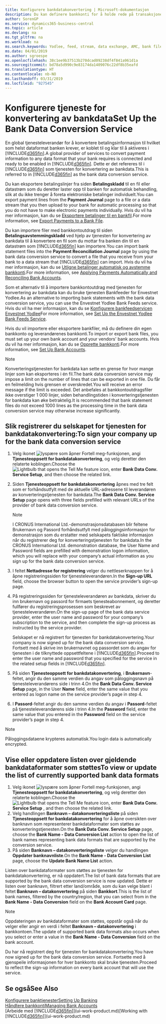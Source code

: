 ```yaml
---
title: Konfigurere bankdatakonvertering | Microsoft-dokumentasjon
description: Du kan definere bankkonti for å holde rede på transaksjoner og importere eller eksportere bankfeeder, for eksempel Yodlee.
author: SorenGP
ms.service: dynamics365-business-central
ms.topic: article
ms.devlang: na
ms.tgt_pltfrm: na
ms.workload: na
ms.search.keywords: Yodlee, feed, stream, data exchange, AMC, bank file import, bank file export, re-export, bank transfer, AMC, bank data conversion service, funds transfer
ms.date: 04/01/2019
ms.author: sgroespe
ms.openlocfilehash: 38c1ee9b37513b270dcad09238df4f841a961d1a
ms.sourcegitcommit: bd78a5d990c9e83174da1409076c22df8b35eafd
ms.translationtype: HT
ms.contentlocale: nb-NO
ms.lasthandoff: 03/31/2019
ms.locfileid: "927545"
---
```

# <a name="set-up-the-bank-data-conversion-service"></a><span data-ttu-id="c7f06-103">Konfigurere tjeneste for konvertering av bankdata</span><span class="sxs-lookup"><span data-stu-id="c7f06-103">Set Up the Bank Data Conversion Service</span></span>
<span data-ttu-id="c7f06-104">En global tjenesteleverandør for å konvertere betalingsinformasjon til hvilket som helst dataformat banken krever, er koblet til og klar til å aktiveres i [!INCLUDE[d365fin](includes/d365fin_md.md)].</span><span class="sxs-lookup"><span data-stu-id="c7f06-104">A global provider of services to convert payment information to any data format that your bank requires is connected and ready to be enabled in [!INCLUDE[d365fin](includes/d365fin_md.md)].</span></span> <span data-ttu-id="c7f06-105">Dette er det refereres til i [!INCLUDE[d365fin](includes/d365fin_md.md)] som tjenesten for konvertering av bankdata.</span><span class="sxs-lookup"><span data-stu-id="c7f06-105">This is referred to in [!INCLUDE[d365fin](includes/d365fin_md.md)] as the bank data conversion service.</span></span>

<span data-ttu-id="c7f06-106">Du kan eksportere betalingslinjer fra siden **Betalingskladd** til en fil eller datastrøm som du deretter laster opp til banken for automatisk behandling, slik at du ikke trenger å foreta elektroniske betalinger individuelt.</span><span class="sxs-lookup"><span data-stu-id="c7f06-106">You can export payment lines from the **Payment Journal** page to a file or a data stream that you then upload to your bank for automatic processing so that you do not have to make electronic payments individually.</span></span> <span data-ttu-id="c7f06-107">Hvis du vil ha mer informasjon, kan du se [Eksportere betalinger til en bankfil](payables-how-export-payments-bank-file.md).</span><span class="sxs-lookup"><span data-stu-id="c7f06-107">For more information, see [Export Payments to a Bank File](payables-how-export-payments-bank-file.md).</span></span>

<span data-ttu-id="c7f06-108">Du kan importere filer med bankkontoutdrag til siden **Betalingsavstemmingskladd** ved hjelp av tjenesten for konvertering av bankdata til å konvertere en fil som du mottar fra banken din til en datastrøm som [!INCLUDE[d365fin](includes/d365fin_md.md)] kan importere.</span><span class="sxs-lookup"><span data-stu-id="c7f06-108">You can import bank statement files into the **Payment Reconciliation Journal** page by using the bank data conversion service to convert a file that you receive from your bank to a data stream that [!INCLUDE[d365fin](includes/d365fin_md.md)] can import.</span></span> <span data-ttu-id="c7f06-109">Hvis du vil ha mer informasjon, kan du se [Utligne betalinger automatisk og avstemme bankkonti](receivables-apply-payments-auto-reconcile-bank-accounts.md).</span><span class="sxs-lookup"><span data-stu-id="c7f06-109">For more information, see [Applying Payments Automatically and Reconciling Bank Accounts](receivables-apply-payments-auto-reconcile-bank-accounts.md).</span></span>

<span data-ttu-id="c7f06-110">Som et alternativ til å importere bankkontoutdrag med tjenesten for konvertering av bankdata kan du bruke tjenesten Bankfeeder for Envestnet Yodlee.</span><span class="sxs-lookup"><span data-stu-id="c7f06-110">As an alternative to importing bank statements with the bank data conversion service, you can use the Envestnet Yodlee Bank Feeds service.</span></span> <span data-ttu-id="c7f06-111">Hvis du vil ha mer informasjon, kan du se [Konfigurere bankfeedservicen Envestnet Yodlee](bank-how-setup-bank-statement-service.md)</span><span class="sxs-lookup"><span data-stu-id="c7f06-111">For more information, see [Set Up the Envestnet Yodlee Bank Feeds Service](bank-how-setup-bank-statement-service.md).</span></span>

<span data-ttu-id="c7f06-112">Hvis du vil importere eller eksportere bankfiler, må du definere din egen bankkonto og leverandørenes bankkonti.</span><span class="sxs-lookup"><span data-stu-id="c7f06-112">To import or export bank files, you must set up your own bank account and your vendors' bank accounts.</span></span> <span data-ttu-id="c7f06-113">Hvis du vil ha mer informasjon, kan du se [Opprette bankkonti](bank-how-setup-bank-accounts.md).</span><span class="sxs-lookup"><span data-stu-id="c7f06-113">For more information, see [Set Up Bank Accounts](bank-how-setup-bank-accounts.md).</span></span>

> [!NOTE]  
> <span data-ttu-id="c7f06-114">Konverteringstjenesten for bankdata kan sette en grense for hvor mange linjer som kan eksporteres i én fil.</span><span class="sxs-lookup"><span data-stu-id="c7f06-114">The bank data conversion service may impose a limit on the number of lines that can be exported in one file.</span></span> <span data-ttu-id="c7f06-115">Du får en feilmelding hvis grensen er overskredet.</span><span class="sxs-lookup"><span data-stu-id="c7f06-115">You will receive an error message if the limit is exceeded.</span></span> <span data-ttu-id="c7f06-116">Det anbefales at bankkontoutdragsfiler ikke overstiger 1 000 linjer, siden behandlingstiden i konverteringstjenesten for bankdata kan øke betraktelig.</span><span class="sxs-lookup"><span data-stu-id="c7f06-116">It is recommended that bank statement files do not exceed 1000 lines as the processing time in the bank data conversion service may otherwise increase significantly.</span></span>

## <a name="to-sign-your-company-up-for-the-bank-data-conversion-service"></a><span data-ttu-id="c7f06-117">Slik registrerer du selskapet for tjenesten for bankdatakonvertering:</span><span class="sxs-lookup"><span data-stu-id="c7f06-117">To sign your company up for the bank data conversion service</span></span>
1. <span data-ttu-id="c7f06-118">Velg ikonet ![lyspære som åpner Fortell meg-funksjonen](media/ui-search/search_small.png "Fortell hva du vil gjøre"), angi **Tjenesteoppsett for bankdatakonvertering**, og velg deretter den relaterte koblingen.</span><span class="sxs-lookup"><span data-stu-id="c7f06-118">Choose the ![Lightbulb that opens the Tell Me feature](media/ui-search/search_small.png "Tell me what you want to do") icon, enter **Bank Data Conv. Service Setup**, and then choose the related link.</span></span>  
2. <span data-ttu-id="c7f06-119">Siden **Tjenesteoppsett for bankdatakonvertering** åpnes med tre felt som er forhåndsutfylt med de aktuelle URL-adressene til leverandøren av konverteringstjenesten for bankdata.</span><span class="sxs-lookup"><span data-stu-id="c7f06-119">The **Bank Data Conv. Service Setup** page opens with three fields prefilled with relevant URLs of the provider of bank data conversion service.</span></span>

    > [!NOTE]  
    >   <span data-ttu-id="c7f06-120">I CRONUS International Ltd.-demonstrasjonsdatabasen blir feltene Brukernavn og Passord forhåndsutfylt med påloggingsinformasjon for demonstrasjon som du erstatter med selskapets faktiske informasjon når du registrerer deg for konverteringstjenesten for bankdata.</span><span class="sxs-lookup"><span data-stu-id="c7f06-120">In the CRONUS International Ltd. demonstration database, the User Name and Password fields are prefilled with demonstration logon information, which you will replace with your company’s actual information as you sign up for the bank data conversion service.</span></span>
3. <span data-ttu-id="c7f06-121">I feltet **Nettadresse for registrering** velger du nettleserknappen for å åpne registreringssiden for tjenesteleverandøren.</span><span class="sxs-lookup"><span data-stu-id="c7f06-121">In the **Sign-up URL** field, choose the browser button to open the service provider’s sign-up page.</span></span>  
4. <span data-ttu-id="c7f06-122">På registreringssiden for tjenesteleverandøren av bankdata, skriver du inn brukernavn og passord for firmaets tjenesteabonnement, og deretter fullfører du registreringsprosessen som beskrevet av tjenesteleverandøren.</span><span class="sxs-lookup"><span data-stu-id="c7f06-122">On the sign-up page of the bank data service provider, enter the user name and password for your company’s subscription to the service, and then complete the sign-up process as instructed by the service provider.</span></span>

    <span data-ttu-id="c7f06-123">Selskapet er nå registrert for tjenesten for bankdatakonvertering.</span><span class="sxs-lookup"><span data-stu-id="c7f06-123">Your company is now signed up for the bank data conversion service.</span></span> <span data-ttu-id="c7f06-124">Fortsett med å skrive inn brukernavnet og passordet som du angav for tjenesten i de tilknyttede oppsettfeltene i [!INCLUDE[d365fin](includes/d365fin_md.md)].</span><span class="sxs-lookup"><span data-stu-id="c7f06-124">Proceed to enter the user name and password that you specified for the service in the related setup fields in [!INCLUDE[d365fin](includes/d365fin_md.md)].</span></span>

5. <span data-ttu-id="c7f06-125">På siden **Tjenesteoppsett for bankdatakonvertering**, i **Brukernavn**-feltet, angir du den samme verdien du angav som påloggingsnavn på tjenesteleverandørens side i trinn 4.</span><span class="sxs-lookup"><span data-stu-id="c7f06-125">On the **Bank Data Conv. Service Setup** page, in the User **Name** field, enter the same value that you entered as logon name on the service provider’s page in step 4.</span></span>
6. <span data-ttu-id="c7f06-126">I **Passord**-feltet angir du den samme verdien du angav i **Passord**-feltet på tjenesteleverandørens side i trinn 4.</span><span class="sxs-lookup"><span data-stu-id="c7f06-126">In the **Password** field, enter the same value that you entered in the **Password** field on the service provider’s page in step 4.</span></span>

> [!NOTE]  
> <span data-ttu-id="c7f06-127">Påloggingsdataene krypteres automatisk.</span><span class="sxs-lookup"><span data-stu-id="c7f06-127">You login data is automatically encrypted.</span></span>

## <a name="to-view-or-update-the-list-of-currently-supported-bank-data-formats"></a><span data-ttu-id="c7f06-128">Vise eller oppdatere listen over gjeldende bankdataformater som støttes</span><span class="sxs-lookup"><span data-stu-id="c7f06-128">To view or update the list of currently supported bank data formats</span></span>
1. <span data-ttu-id="c7f06-129">Velg ikonet ![lyspære som åpner Fortell meg-funksjonen](media/ui-search/search_small.png "Fortell hva du vil gjøre"), angi **Tjenesteoppsett for bankdatakonvertering**, og velg deretter den relaterte koblingen.</span><span class="sxs-lookup"><span data-stu-id="c7f06-129">Choose the ![Lightbulb that opens the Tell Me feature](media/ui-search/search_small.png "Tell me what you want to do") icon, enter **Bank Data Conv. Service Setup** , and then choose the related link.</span></span>
2. <span data-ttu-id="c7f06-130">Velg handlingen **Banknavn – datakonverteringsliste** på siden **Tjenesteoppsett for bankdatakonvertering** for å åpne oversikten over banknavn som representerer bankdataformater som støttes av konverteringstjenesten.</span><span class="sxs-lookup"><span data-stu-id="c7f06-130">On the **Bank Data Conv. Service Setup** page, choose the **Bank Name - Data Conversion List** action to open the list of bank names representing bank data formats that are supported by the conversion service.</span></span>
3. <span data-ttu-id="c7f06-131">På siden **Banknavn – datakonverteringsliste** velger du handlingen **Oppdater banknavnliste**.</span><span class="sxs-lookup"><span data-stu-id="c7f06-131">On the **Bank Name - Data Conversion List** page, choose the **Update Bank Name List** action.</span></span>

<span data-ttu-id="c7f06-132">Listen over bankdataformater som støttes av tjenesten for bankdatakonvertering, er nå oppdatert.</span><span class="sxs-lookup"><span data-stu-id="c7f06-132">The list of bank data formats that are supported by the bank data conversion service is now updated.</span></span> <span data-ttu-id="c7f06-133">Dette er listen over banknavn, filtrert etter land/område, som du kan velge blant i feltet **Banknavn – datakonvertering** på siden **Bankkort**.</span><span class="sxs-lookup"><span data-stu-id="c7f06-133">This is the list of bank names, filtered by the country/region, that you can select from in the **Bank Name - Data Conversion** field on the **Bank Account Card** page.</span></span>

> [!NOTE]  
>   <span data-ttu-id="c7f06-134">Oppdateringen av bankdataformater som støttes, oppstår også når du velger eller angir en verdi i feltet **Banknavn – datakonvertering** i bankkontoen.</span><span class="sxs-lookup"><span data-stu-id="c7f06-134">The update of supported bank data formats also occurs when you select or enter a value in the **Bank Name - Data Conversion** field on the bank account.</span></span>

<span data-ttu-id="c7f06-135">Du har nå registrert deg for tjenesten for bankdatakonvertering.</span><span class="sxs-lookup"><span data-stu-id="c7f06-135">You have now signed up for the bank data conversion service.</span></span> <span data-ttu-id="c7f06-136">Fortsette med å gjenspeile informasjonen for hver bankkonto skal bruke tjenesten.</span><span class="sxs-lookup"><span data-stu-id="c7f06-136">Proceed to reflect the sign-up information on every bank account that will use the service.</span></span>

## <a name="see-also"></a><span data-ttu-id="c7f06-137">Se også</span><span class="sxs-lookup"><span data-stu-id="c7f06-137">See Also</span></span>
[<span data-ttu-id="c7f06-138">Konfigurere banktjenester</span><span class="sxs-lookup"><span data-stu-id="c7f06-138">Setting Up Banking</span></span>](bank-setup-banking.md)  
[<span data-ttu-id="c7f06-139">Håndtere bankkonti</span><span class="sxs-lookup"><span data-stu-id="c7f06-139">Managing Bank Accounts</span></span>](bank-manage-bank-accounts.md)  
<span data-ttu-id="c7f06-140">[Arbeide med [!INCLUDE[d365fin](includes/d365fin_md.md)]](ui-work-product.md)</span><span class="sxs-lookup"><span data-stu-id="c7f06-140">[Working with [!INCLUDE[d365fin](includes/d365fin_md.md)]](ui-work-product.md)</span></span>
